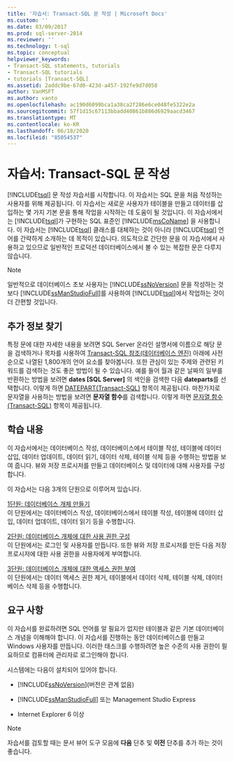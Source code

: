 ```yaml
---
title: '자습서: Transact-SQL 문 작성 | Microsoft Docs'
ms.custom: ''
ms.date: 03/09/2017
ms.prod: sql-server-2014
ms.reviewer: ''
ms.technology: t-sql
ms.topic: conceptual
helpviewer_keywords:
- Transact-SQL statements, tutorials
- Transact-SQL tutorials
- tutorials [Transact-SQL]
ms.assetid: 2addc9be-67d0-423d-a457-192fe9d7d058
author: VanMSFT
ms.author: vanto
ms.openlocfilehash: ac190d6099bca1a38ca2f286e6ce048fe5322e2a
ms.sourcegitcommit: 57f1d15c67113bbadd40861b886d6929aacd3467
ms.translationtype: MT
ms.contentlocale: ko-KR
ms.lasthandoff: 06/18/2020
ms.locfileid: "85054537"
---
```

# <a name="tutorial-writing-transact-sql-statements"></a>자습서: Transact-SQL 문 작성
  [!INCLUDE[tsql](../includes/tsql-md.md)] 문 작성 자습서를 시작합니다. 이 자습서는 SQL 문을 처음 작성하는 사용자를 위해 제공됩니다. 이 자습서는 새로운 사용자가 테이블을 만들고 데이터를 삽입하는 몇 가지 기본 문을 통해 작업을 시작하는 데 도움이 될 것입니다. 이 자습서에서는 [!INCLUDE[tsql](../includes/tsql-md.md)]가 구현하는 SQL 표준인 [!INCLUDE[msCoName](../includes/msconame-md.md)] 을 사용합니다. 이 자습서는 [!INCLUDE[tsql](../includes/tsql-md.md)] 클래스를 대체하는 것이 아니라 [!INCLUDE[tsql](../includes/tsql-md.md)] 언어를 간략하게 소개하는 데 목적이 있습니다. 의도적으로 간단한 문을 이 자습서에서 사용하고 있으므로 일반적인 프로덕션 데이터베이스에서 볼 수 있는 복잡한 문은 다루지 않습니다.  
  
> [!NOTE]  
>  일반적으로 데이터베이스 초보 사용자는 [!INCLUDE[ssNoVersion](../includes/ssnoversion-md.md)] 문을 작성하는 것보다 [!INCLUDE[ssManStudioFull](../includes/ssmanstudiofull-md.md)]를 사용하여 [!INCLUDE[tsql](../includes/tsql-md.md)]에서 작업하는 것이 더 간편할 것입니다.  
  
## <a name="finding-more-information"></a>추가 정보 찾기  
 특정 문에 대한 자세한 내용을 보려면 SQL Server 온라인 설명서에 이름으로 해당 문을 검색하거나 목차를 사용하여 [Transact-SQL 참조&#40;데이터베이스 엔진&#41;](/sql/t-sql/language-reference) 아래에 사전순으로 나열된 1,800개의 언어 요소를 찾아봅니다. 또한 관심이 있는 주제와 관련된 키워드를 검색하는 것도 좋은 방법이 될 수 있습니다. 예를 들어 월과 같은 날짜의 일부를 반환하는 방법을 보려면 **dates [SQL Server]** 의 색인을 검색한 다음 **dateparts**를 선택합니다. 이렇게 하면 [DATEPART&#40;Transact-SQL&#41;](/sql/t-sql/functions/datepart-transact-sql) 항목이 제공됩니다. 마찬가지로 문자열을 사용하는 방법을 보려면 **문자열 함수**를 검색합니다. 이렇게 하면 [문자열 함수&#40;Transact-SQL&#41;](/sql/t-sql/functions/string-functions-transact-sql) 항목이 제공됩니다.  
  
## <a name="what-you-will-learn"></a>학습 내용  
 이 자습서에서는 데이터베이스 작성, 데이터베이스에서 테이블 작성, 테이블에 데이터 삽입, 데이터 업데이트, 데이터 읽기, 데이터 삭제, 테이블 삭제 등을 수행하는 방법을 보여 줍니다. 뷰와 저장 프로시저를 만들고 데이터베이스 및 데이터에 대해 사용자를 구성합니다.  
  
 이 자습서는 다음 3개의 단원으로 이루어져 있습니다.  
  
 [1단원: 데이터베이스 개체 만들기](lesson-1-creating-database-objects.md)  
 이 단원에서는 데이터베이스 작성, 데이터베이스에서 테이블 작성, 테이블에 데이터 삽입, 데이터 업데이트, 데이터 읽기 등을 수행합니다.  
  
 [2단원: 데이터베이스 개체에 대한 사용 권한 구성](lesson-2-configuring-permissions-on-database-objects.md)  
 이 단원에서는 로그인 및 사용자를 만듭니다. 또한 뷰와 저장 프로시저를 만든 다음 저장 프로시저에 대한 사용 권한을 사용자에게 부여합니다.  
  
 [3단원: 데이터베이스 개체에 대한 액세스 권한 부여](lesson-3-1-deleting-database-objects.md)  
 이 단원에서는 데이터 액세스 권한 제거, 테이블에서 데이터 삭제, 테이블 삭제, 데이터베이스 삭제 등을 수행합니다.  
  
## <a name="requirements"></a>요구 사항  
 이 자습서를 완료하려면 SQL 언어를 알 필요가 없지만 테이블과 같은 기본 데이터베이스 개념을 이해해야 합니다. 이 자습서를 진행하는 동안 데이터베이스를 만들고 Windows 사용자를 만듭니다. 이러한 태스크를 수행하려면 높은 수준의 사용 권한이 필요하므로 컴퓨터에 관리자로 로그인해야 합니다.  
  
 시스템에는 다음이 설치되어 있어야 합니다.  
  
-   [!INCLUDE[ssNoVersion](../includes/ssnoversion-md.md)](버전은 관계 없음)  
  
-   [!INCLUDE[ssManStudioFull](../includes/ssmanstudiofull-md.md)] 또는 Management Studio Express  
  
-   Internet Explorer 6 이상  
  
> [!NOTE]  
>  자습서를 검토할 때는 문서 뷰어 도구 모음에 **다음** 단추 및 **이전** 단추를 추가 하는 것이 좋습니다.  
  
  

